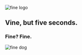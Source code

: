 ![fine logo](https://i.imgur.com/PZdw36I.png "Fine Logo")
## Vine, but five seconds. 
### Fine? Fine.
![fine dog](https://media.giphy.com/media/3o6UBpHgaXFDNAuttm/giphy.gif "Fine Dog")
